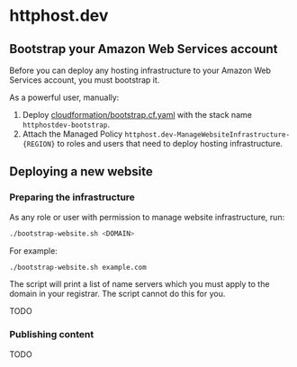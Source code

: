# httphost.dev

## Bootstrap your Amazon Web Services account

Before you can deploy any hosting infrastructure to your Amazon Web Services account, you must bootstrap it.

As a powerful user, manually:

1. Deploy [cloudformation/bootstrap.cf.yaml](cloudformation/bootstrap.cf.yaml) with the stack name `httphostdev-bootstrap`.
1. Attach the Managed Policy `httphost.dev-ManageWebsiteInfrastructure-{REGION}` to roles and users that need to deploy hosting infrastructure.

## Deploying a new website

### Preparing the infrastructure

As any role or user with permission to manage website infrastructure, run:

```bash
./bootstrap-website.sh <DOMAIN>
```

For example:

```bash
./bootstrap-website.sh example.com
```

The script will print a list of name servers which you must apply to the domain in your registrar. The script cannot do this for you.

TODO

### Publishing content

TODO
